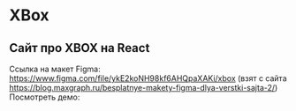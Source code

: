# XBox
## Сайт про XBOX на React
Ссылка на макет Figma: https://www.figma.com/file/ykE2koNH98kf6AHQpaXAKi/xbox (взят с сайта https://blog.maxgraph.ru/besplatnye-makety-figma-dlya-verstki-sajta-2/)
Посмотреть демо: 
